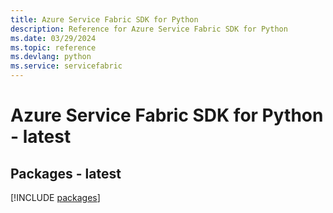 ```yaml
---
title: Azure Service Fabric SDK for Python
description: Reference for Azure Service Fabric SDK for Python
ms.date: 03/29/2024
ms.topic: reference
ms.devlang: python
ms.service: servicefabric
---
```

# Azure Service Fabric SDK for Python - latest
## Packages - latest
[!INCLUDE [packages](service-fabric-index.md)]